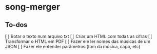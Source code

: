 # song-merger

## To-dos
[ ] Botar o texto num arquivo txt
[ ] Criar um HTML com todas as cifras
[ ] Transformar o HTML em PDF
[ ] Fazer ele ler nomes das músicas de um JSON
[ ] Fazer ele entender parâmetros (tom da música, capo, etc)
